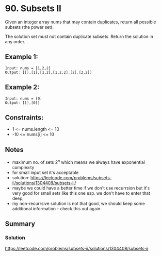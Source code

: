 # 90. Subsets II

Given an integer array nums that may contain duplicates, return all possible subsets (the power set).

The solution set must not contain duplicate subsets. Return the solution in any order.

## Example 1:

    Input: nums = [1,2,2]
    Output: [[],[1],[1,2],[1,2,2],[2],[2,2]]

## Example 2:

    Input: nums = [0]
    Output: [[],[0]]
 
## Constraints:

* 1 <= nums.length <= 10
* -10 <= nums[i] <= 10

## Notes

- maximum no. of sets $2^n$ which means we always have exponential complexity
- for small input set it's acceptable
- solution: https://leetcode.com/problems/subsets-ii/solutions/1304408/subsets-ii/
- maybe we could have a better time if we don't use recurrsion but it's very good for small sets like this one esp. we don't have to enter that deep,
- my non-recurrsive solution is not that good, we should keep some additional information - check this out again

## Summary

### Solution

https://leetcode.com/problems/subsets-ii/solutions/1304408/subsets-ii